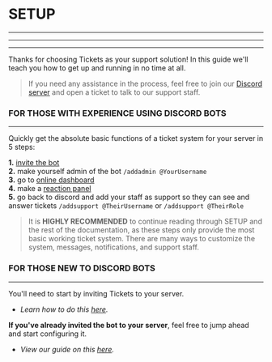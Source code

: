 # SETUP  
***
***
***

Thanks for choosing Tickets as your support solution! In this guide we'll teach you how to get up and running in no time at all.  
  
> If you need any assistance in the process, feel free to join our [Discord server](https://discord.com/invite/VtV3rSk) and open a ticket to talk to our support staff.  

### FOR THOSE WITH EXPERIENCE USING DISCORD BOTS
***
Quickly get the absolute basic functions of a ticket system for your server in 5 steps:

**1.** [invite the bot](https://invite.ticketsbot.net)   
**2.** make yourself admin of the bot `/addadmin @YourUsername`  
**3.** go to [online dashboard](https://panel.ticketsbot.net)  
**4.** make a [reaction panel](./panels.md)  
**5.** go back to discord and add your staff as support so they can see and answer tickets `/addsupport @TheirUsername` or `/addsupport @TheirRole` 

> It is **HIGHLY RECOMMENDED** to continue reading through SETUP and the rest of the documentation, as these steps only provide the most basic working ticket system. There are many ways to customize the system, messages, notifications, and support staff.

### FOR THOSE NEW TO DISCORD BOTS
***

You'll need to start by inviting Tickets to your server. 
- *Learn how to do this [here](../setup/invite.md).*

**If you've already invited the bot to your server**, feel free to jump ahead and start configuring it. 
- *View our guide on this [here](../setup/configuration.md).*
